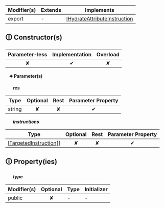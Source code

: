 | Modifier(s)                            | Extends                      | Implements                                    |
|----------------------------------------|------------------------------|-----------------------------------------------|
| export | - | [IHydrateAttributeInstruction](https://hamedfathi.gitbook.io/aurelia-2-doc-api/runtime/interface/definitions/ihydrateattributeinstruction) |

## &#128712; Constructor(s)

| Parameter-less                         | Implementation                          | Overload                          |
|:--------------------------------------:|:---------------------------------------:|:---------------------------------:|
| ✘ | ✔ | ✘ |

&nbsp;&nbsp; **&#128966; Parameter(s)**

&nbsp;&nbsp;&nbsp;&nbsp;&nbsp; _**res**_

| Type                        | Optional                           | Rest                          | Parameter Property                          |
|-----------------------------|:----------------------------------:|:-----------------------------:|:-------------------------------------------:|
| string | ✘  | ✘ | ✔ |

&nbsp;&nbsp;&nbsp;&nbsp;&nbsp; _**instructions**_

| Type                        | Optional                           | Rest                          | Parameter Property                          |
|-----------------------------|:----------------------------------:|:-----------------------------:|:-------------------------------------------:|
| [ITargetedInstruction](https://hamedfathi.gitbook.io/aurelia-2-doc-api/runtime/variable/definitions/itargetedinstruction)[] | ✘  | ✘ | ✔ |

## &#128712; Property(ies)

&nbsp;&nbsp;&nbsp;&nbsp;&nbsp; _**type**_

| Modifier(s)                               | Optional                           | Type                        | Initializer                       |
|-------------------------------------------|:----------------------------------:|-----------------------------|-----------------------------------|
| public | ✘ | - | - |